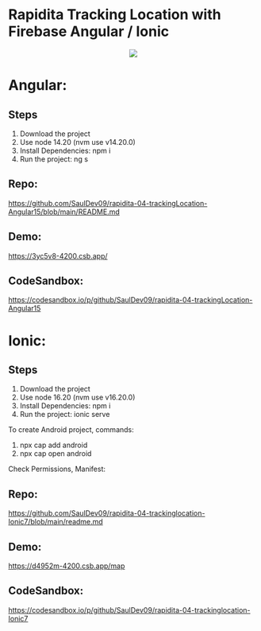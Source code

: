 # Rapidita Tracking Location with Firebase Angular / Ionic

<p align="center">  
    <img src="https://github.com/SaulDev09/rapidita-03-DayNightEffectReact18/assets/54446713/3bf39dd0-c39e-42f5-8016-d128325df2e9"
</p>

# Angular:

## Steps

1. Download the project
2. Use node 14.20 (nvm use v14.20.0)
3. Install Dependencies: npm i
4. Run the project: ng s

## Repo:

https://github.com/SaulDev09/rapidita-04-trackingLocation-Angular15/blob/main/README.md

## Demo:

https://3yc5v8-4200.csb.app/

## CodeSandbox:

https://codesandbox.io/p/github/SaulDev09/rapidita-04-trackingLocation-Angular15

# Ionic:

## Steps

1. Download the project
2. Use node 16.20 (nvm use v16.20.0)
3. Install Dependencies: npm i
4. Run the project: ionic serve

To create Android project, commands:
1. npx cap add android
2. npx cap open android

Check Permissions, Manifest:
<uses-permission android:name="android.permission.ACCESS_COARSE_LOCATION" />
<uses-permission android:name="android.permission.ACCESS_FINE_LOCATION" />
<uses-feature android:name="android.hardware.location.gps" />

## Repo:

https://github.com/SaulDev09/rapidita-04-trackinglocation-Ionic7/blob/main/readme.md

## Demo:

https://d4952m-4200.csb.app/map

## CodeSandbox:

https://codesandbox.io/p/github/SaulDev09/rapidita-04-trackinglocation-Ionic7